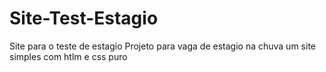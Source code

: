 # Site-Test-Estagio
Site para o teste de estagio 
Projeto para vaga de estagio na chuva um site simples com htlm e css puro
